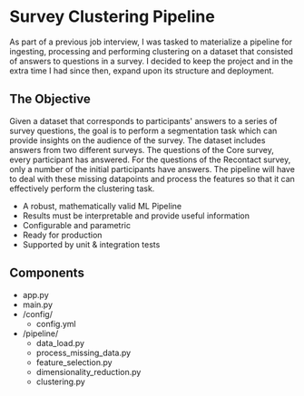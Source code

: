 # Survey Clustering Pipeline

As part of a previous job interview, I was tasked to materialize a pipeline for ingesting, processing and performing clustering on a dataset that consisted of answers to questions in a survey. 
I decided to keep the project and in the extra time I had since then, expand upon its structure and deployment.

## The Objective

Given a dataset that corresponds to participants' answers to a series of survey questions, the goal is to perform a segmentation task which can provide insights on the audience of the survey.
The dataset includes answers from two different surveys. The questions of the Core survey, every participant has answered. For the questions of the Recontact survey, only a number of the initial participants have answers.
The pipeline will have to deal with these missing datapoints and process the features so that it can effectively perform the clustering task. 

* A robust, mathematically valid ML Pipeline
* Results must be interpretable and provide useful information
* Configurable and parametric
* Ready for production
* Supported by unit & integration tests

## Components

* app.py
* main.py
* /config/
  * config.yml
* /pipeline/
  * data_load.py
  * process_missing_data.py
  * feature_selection.py
  * dimensionality_reduction.py
  * clustering.py
